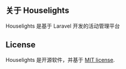 ## 关于 Houselights

Houselights 是基于 Laravel 开发的活动管理平台

## License

Houselights 是开源软件，并基于 [MIT license](https://opensource.org/licenses/MIT).
